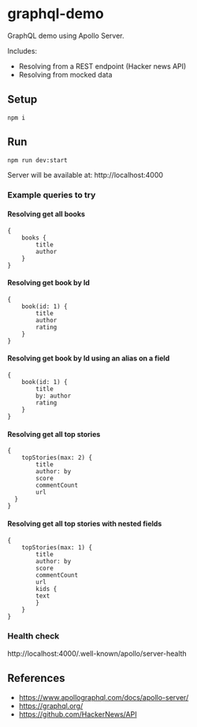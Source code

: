 # graphql-demo

GraphQL demo using Apollo Server.

Includes:
- Resolving from a REST endpoint (Hacker news API)
- Resolving from mocked data

## Setup
```
npm i
```

## Run
```
npm run dev:start
```

Server will be available at: http://localhost:4000

### Example queries to try

#### Resolving get all books

```
{
    books {
        title
        author
    }
}

```

#### Resolving get book by Id

```
{
    book(id: 1) {
        title
        author
        rating
    }
}

```

#### Resolving get book by Id using an alias on a field

```
{
    book(id: 1) {
        title
        by: author
        rating
    }
}

```

#### Resolving get all top stories

```
{
    topStories(max: 2) {
        title
        author: by
        score
        commentCount
        url
  }
}

```

#### Resolving get all top stories with nested fields

```
{
    topStories(max: 1) {
        title
        author: by
        score
        commentCount
        url
        kids {
        text
        }
    }
}
```

### Health check

http://localhost:4000/.well-known/apollo/server-health

## References
- https://www.apollographql.com/docs/apollo-server/
- https://graphql.org/
- https://github.com/HackerNews/API

